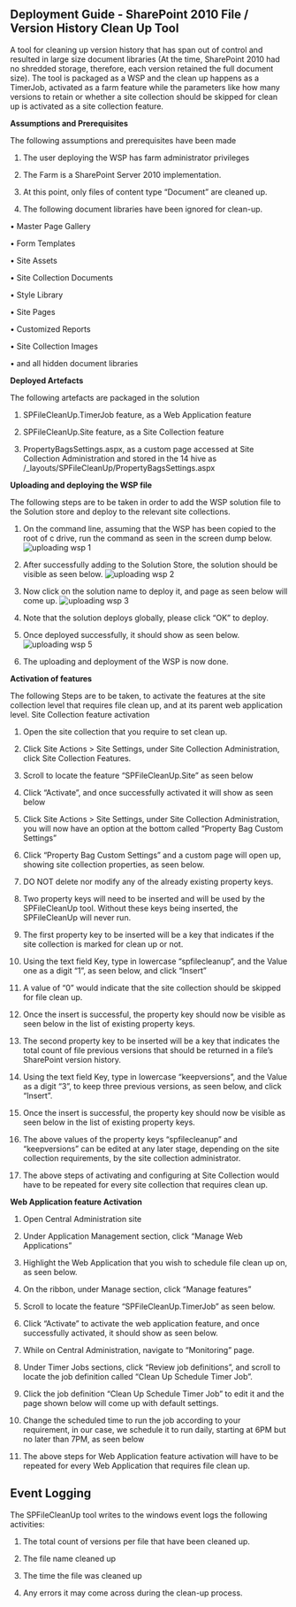 ## Deployment Guide - SharePoint 2010 File / Version History Clean Up Tool

A tool for cleaning up version history that has span out of control and
resulted in large size document libraries (At the time, SharePoint 2010
had no shredded storage, therefore, each version retained the full
document size). The tool is packaged as a WSP and the clean up happens
as a TimerJob, activated as a farm feature while the parameters like how
many versions to retain or whether a site collection should be skipped
for clean up is activated as a site collection feature.


**Assumptions and Prerequisites**

The following assumptions and prerequisites have been made


1.	The user deploying the WSP has farm administrator privileges

2.	The Farm is a SharePoint Server 2010 implementation.

3.	At this point, only files of content type “Document” are cleaned up.

4.	The following document libraries have been ignored for clean-up.

  •	Master Page Gallery

  •	Form Templates

  •	Site Assets

  •	Site Collection Documents

  •	Style Library

  •	Site Pages

  •	Customized Reports

  •	Site Collection Images

  •	and all hidden document libraries



**Deployed Artefacts**

The following artefacts are packaged in the solution

1.	SPFileCleanUp.TimerJob feature, as a Web Application feature

2.	SPFileCleanUp.Site feature, as a Site Collection feature

3.	PropertyBagsSettings.aspx, as a custom page accessed at Site Collection Administration and stored in the 14 hive as /_layouts/SPFileCleanUp/PropertyBagsSettings.aspx



**Uploading and deploying the WSP file**

The following steps are to be taken in order to add the WSP solution file to the Solution store and deploy to the relevant site collections.

1.	On the command line, assuming that the WSP has been copied to the root of c drive, run the command as seen in the screen dump below. 
![uploading wsp 1](https://cloud.githubusercontent.com/assets/12210489/19414448/19abb12c-93aa-11e6-9d6a-70a2cc33897e.png)

2.	After successfully adding to the Solution Store, the solution should be visible as seen below.
![uploading wsp 2](https://cloud.githubusercontent.com/assets/12210489/19414449/19b3db68-93aa-11e6-8bf5-b3b6f77a8b7d.png)

3.	Now click on the solution name to deploy it, and page as seen below will come up.
![uploading wsp 3](https://cloud.githubusercontent.com/assets/12210489/19414450/19ba0b00-93aa-11e6-8bd6-a4bfbcebe9e2.png)

4.	Note that the solution deploys globally, please click “OK” to deploy.

5.	Once deployed successfully, it should show as seen below.
![uploading wsp 5](https://cloud.githubusercontent.com/assets/12210489/19414451/19be8b76-93aa-11e6-8c35-399f38be0bf1.png)

6.	The uploading and deployment of the WSP is now done.



**Activation of features**

The following Steps are to be taken, to activate the features at the site collection level that requires file clean up, and at its parent web application level.
Site Collection feature activation

1.	Open the site collection that you require to set clean up.

2.	Click Site Actions > Site Settings, under Site Collection Administration, click Site Collection Features.

3.	Scroll to locate the feature “SPFileCleanUp.Site” as seen below

4.	Click “Activate”, and once successfully activated it will show as seen below

5.	Click Site Actions > Site Settings, under Site Collection Administration, you will now have an option at the bottom called “Property Bag Custom Settings”

6.	Click “Property Bag Custom Settings” and a custom page will open up, showing site collection properties, as seen below.

7.	DO NOT delete nor modify any of the already existing property keys.

8.	Two property keys will need to be inserted and will be used by the SPFileCleanUp tool. Without these keys being inserted, the SPFileCleanUp will never run.

9.	The first property key to be inserted will be a key that indicates if the site collection is marked for clean up or not.

10.	 Using the text field Key, type in lowercase “spfilecleanup”, and the Value one as a digit “1”, as seen below, and click “Insert”

11.	A value of “0” would indicate that the site collection should be skipped for file clean up.

12.	Once the insert is successful, the property key should now be visible as seen below in the list of existing property keys.

13.	The second property key to be inserted will be a key that indicates the total count of file previous versions that should be returned in a file’s SharePoint version history.

14.	Using the text field Key, type in lowercase “keepversions”, and the Value as a digit “3”, to keep three previous versions, as seen below, and click “Insert”.  

15.	Once the insert is successful, the property key should now be visible as seen below in the list of existing property keys.

16.	The above values of the property keys “spfilecleanup”  and “keepversions” can be edited at any later stage, depending on the site collection requirements, by the site collection administrator.

17.	The above steps of activating and configuring at Site Collection would have to be repeated for every site collection that requires clean up.



**Web Application feature Activation**

1.	Open Central Administration site

2.	Under Application Management section, click “Manage Web Applications”

3.	Highlight the Web Application that you wish to schedule file clean up on, as seen below.

4.	On the ribbon, under Manage section, click “Manage features”

5.	Scroll to locate the feature “SPFileCleanUp.TimerJob” as seen below.

6.	Click “Activate” to activate the web application feature, and once successfully activated, it should show as seen below.

7.	While on Central Administration, navigate to “Monitoring” page.  

8.	Under Timer Jobs sections, click “Review job definitions”, and scroll to locate the job definition called “Clean Up Schedule Timer Job”. 

9.	Click the job definition “Clean Up Schedule Timer Job” to edit it and the page shown below will come up with default settings.  

10.	Change the scheduled time to run the job according to your requirement, in our case, we schedule it to run daily, starting at 6PM but no later than 7PM, as seen below  

11.	The above steps for Web Application feature activation will have to be repeated for every Web Application that requires file clean up.



## Event Logging ##

The SPFileCleanUp tool writes to the windows event logs the following activities:

1.	The total count of versions per file that have been cleaned up.

2.	The file name cleaned up

3.	The time the file was cleaned up

4.	Any errors it may come across during the clean-up process.
 

